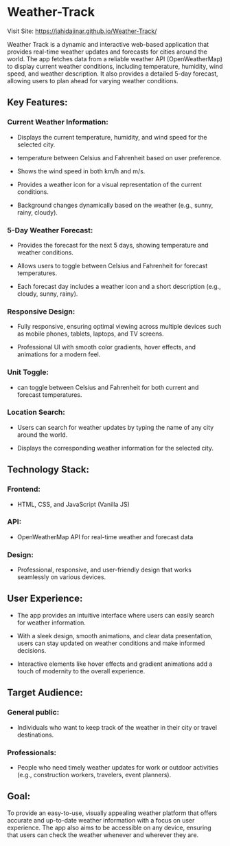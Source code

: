 # Weather-Track
Visit Site: https://jahidajinar.github.io/Weather-Track/

Weather Track is a dynamic and interactive web-based application that provides real-time weather updates and forecasts for cities around the world. The app fetches data from a reliable weather API (OpenWeatherMap) to display current weather conditions, including temperature, humidity, wind speed, and weather description. It also provides a detailed 5-day forecast, allowing users to plan ahead for varying weather conditions.

## Key Features:
### Current Weather Information:

- Displays the current temperature, humidity, and wind speed for the selected city.

- temperature between Celsius and Fahrenheit based on user preference.

- Shows the wind speed in both km/h and m/s.

- Provides a weather icon for a visual representation of the current conditions.

- Background changes dynamically based on the weather (e.g., sunny, rainy, cloudy).

### 5-Day Weather Forecast:

- Provides the forecast for the next 5 days, showing temperature and weather conditions.

- Allows users to toggle between Celsius and Fahrenheit for forecast temperatures.

- Each forecast day includes a weather icon and a short description (e.g., cloudy, sunny, rainy).

### Responsive Design:

- Fully responsive, ensuring optimal viewing across multiple devices such as mobile phones, tablets, laptops, and TV screens.

- Professional UI with smooth color gradients, hover effects, and animations for a modern feel.

### Unit Toggle:

-  can toggle between Celsius and Fahrenheit for both current and forecast temperatures.

### Location Search:

- Users can search for weather updates by typing the name of any city around the world.

- Displays the corresponding weather information for the selected city.

## Technology Stack:
### Frontend:

- HTML, CSS, and JavaScript (Vanilla JS)

### API:

- OpenWeatherMap API for real-time weather and forecast data

### Design:

- Professional, responsive, and user-friendly design that works seamlessly on various devices.

## User Experience:
- The app provides an intuitive interface where users can easily search for weather information.

- With a sleek design, smooth animations, and clear data presentation, users can stay updated on weather conditions and make informed decisions.

- Interactive elements like hover effects and gradient animations add a touch of modernity to the overall experience.

## Target Audience:
### General public: 
- Individuals who want to keep track of the weather in their city or travel destinations.

### Professionals:
- People who need timely weather updates for work or outdoor activities (e.g., construction workers, travelers, event planners).

## Goal:
To provide an easy-to-use, visually appealing weather platform that offers accurate and up-to-date weather information with a focus on user experience. The app also aims to be accessible on any device, ensuring that users can check the weather whenever and wherever they are.
